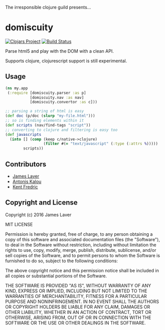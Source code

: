 The irresponsible clojure guild presents...

# domiscuity

[![Clojars Project](https://img.shields.io/clojars/v/irresponsible/domiscuity.svg)](https://clojars.org/irresponsible/domiscuity)
[![Build Status](https://travis-ci.org/irresponsible/domiscuity.svg?branch=master)](https://travis-ci.org/irresponsible/domiscuity)

Parse html5 and play with the DOM with a clean API.

Supports clojure, clojurescript support is still experimental.

## Usage

```clojure
(ns my.app
 (:require [domiscuity.parser :as p]
           [domiscuity.nav :as nav]
		   [domiscuity.convertor :as c]))

;; parsing a string of html is easy 
(def doc (p/doc (slurp "my-file.html")))
;; so is finding elements within it
(def scripts (nav/find-tags "script"))
;; converting to clojure and filtering is easy too
(def javascripts
  (into [] (comp (keep c/native->clojure)
                 (filter #(= "text/javascript" (:type (:attrs %)))))
        scripts))
```

## Contributors

* [James Laver](https://github.com/jjl)
* [Antonis Kalou](https://github.com/kalouantonis)
* [Kent Fredric](https://github.com/kentfredric)

## Copyright and License

Copyright (c) 2016 James Laver

MIT LICENSE

Permission is hereby granted, free of charge, to any person obtaining a copy of this software and associated documentation files (the "Software"), to deal in the Software without restriction, including without limitation the rights to use, copy, modify, merge, publish, distribute, sublicense, and/or sell copies of the Software, and to permit persons to whom the Software is furnished to do so, subject to the following conditions:

The above copyright notice and this permission notice shall be included in all copies or substantial portions of the Software.

THE SOFTWARE IS PROVIDED "AS IS", WITHOUT WARRANTY OF ANY KIND, EXPRESS OR IMPLIED, INCLUDING BUT NOT LIMITED TO THE WARRANTIES OF MERCHANTABILITY, FITNESS FOR A PARTICULAR PURPOSE AND NONINFRINGEMENT. IN NO EVENT SHALL THE AUTHORS OR COPYRIGHT HOLDERS BE LIABLE FOR ANY CLAIM, DAMAGES OR OTHER LIABILITY, WHETHER IN AN ACTION OF CONTRACT, TORT OR OTHERWISE, ARISING FROM, OUT OF OR IN CONNECTION WITH THE SOFTWARE OR THE USE OR OTHER DEALINGS IN THE SOFTWARE.
